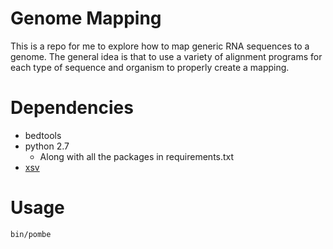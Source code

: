 # Genome Mapping

This is a repo for me to explore how to map generic RNA sequences to a genome.
The general idea is that to use a variety of alignment programs for each type
of sequence and organism to properly create a mapping.

# Dependencies

- bedtools
- python 2.7
  - Along with all the packages in requirements.txt
- [xsv](https://github.com/BurntSushi/xsv)

# Usage

```sh
bin/pombe
```
